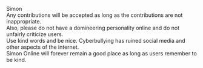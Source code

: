 Simon</br>
Any contributions will be accepted as long as the contributions are not inappropriate.</br>
Also, please do not have a domineering personality online and do not unfairly criticize users.</br>
Use kind words and be nice. Cyberbullying has ruined social media and other aspects of the internet.</br>
Simon Online will forever remain a good place as long as users remember to be kind.